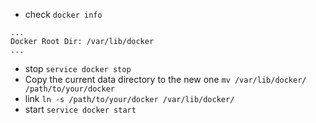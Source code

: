 * check `docker info` 

```
...
Docker Root Dir: /var/lib/docker
...
```

* stop `service docker stop`
* Copy the current data directory to the new one `mv /var/lib/docker/ /path/to/your/docker`
* link `ln -s /path/to/your/docker /var/lib/docker/`
* start `service docker start`
